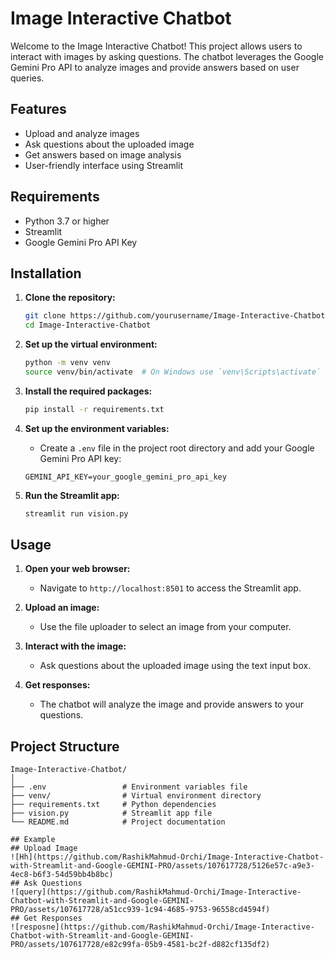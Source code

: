 # Image Interactive Chatbot

Welcome to the Image Interactive Chatbot! This project allows users to interact with images by asking questions. The chatbot leverages the Google Gemini Pro API to analyze images and provide answers based on user queries.

## Features

- Upload and analyze images
- Ask questions about the uploaded image
- Get answers based on image analysis
- User-friendly interface using Streamlit

## Requirements

- Python 3.7 or higher
- Streamlit
- Google Gemini Pro API Key

## Installation

1. **Clone the repository:**
    ```bash
    git clone https://github.com/yourusername/Image-Interactive-Chatbot.git
    cd Image-Interactive-Chatbot
    ```

2. **Set up the virtual environment:**
    ```bash
    python -m venv venv
    source venv/bin/activate  # On Windows use `venv\Scripts\activate`
    ```

3. **Install the required packages:**
    ```bash
    pip install -r requirements.txt
    ```

4. **Set up the environment variables:**
    - Create a `.env` file in the project root directory and add your Google Gemini Pro API key:
    ```env
    GEMINI_API_KEY=your_google_gemini_pro_api_key
    ```

5. **Run the Streamlit app:**
    ```bash
    streamlit run vision.py
    ```

## Usage

1. **Open your web browser:**
    - Navigate to `http://localhost:8501` to access the Streamlit app.

2. **Upload an image:**
    - Use the file uploader to select an image from your computer.

3. **Interact with the image:**
    - Ask questions about the uploaded image using the text input box.

4. **Get responses:**
    - The chatbot will analyze the image and provide answers to your questions.

## Project Structure

```plaintext
Image-Interactive-Chatbot/
│
├── .env                 # Environment variables file
├── venv/                # Virtual environment directory
├── requirements.txt     # Python dependencies
├── vision.py            # Streamlit app file
└── README.md            # Project documentation

## Example
## Upload Image
![Hh](https://github.com/RashikMahmud-Orchi/Image-Interactive-Chatbot-with-Streamlit-and-Google-GEMINI-PRO/assets/107617728/5126e57c-a9e3-4ec8-b6f3-54d59bb4b8bc)
## Ask Questions
![query](https://github.com/RashikMahmud-Orchi/Image-Interactive-Chatbot-with-Streamlit-and-Google-GEMINI-PRO/assets/107617728/a51cc939-1c94-4685-9753-96558cd4594f)
## Get Responses
![resposne](https://github.com/RashikMahmud-Orchi/Image-Interactive-Chatbot-with-Streamlit-and-Google-GEMINI-PRO/assets/107617728/e82c99fa-05b9-4581-bc2f-d882cf135df2)
